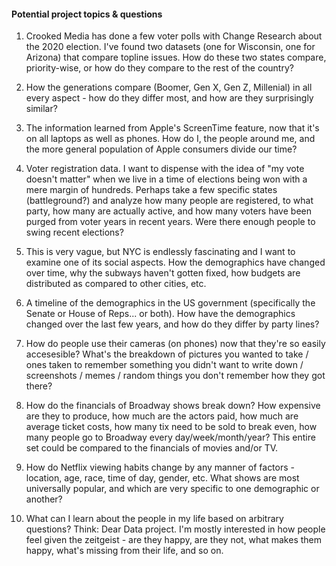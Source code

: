 #### Potential project topics & questions

1. Crooked Media has done a few voter polls with Change Research about the 2020 election. I've found two datasets (one for Wisconsin, one for Arizona) that compare topline issues. How do these two states compare, priority-wise, or how do they compare to the rest of the country? 

2. How the generations compare (Boomer, Gen X, Gen Z, Millenial) in all every aspect - how do they differ most, and how are they surprisingly similar? 

3. The information learned from Apple's ScreenTime feature, now that it's on all laptops as well as phones. How do I, the people around me, and the more general population of Apple consumers divide our time? 

4. Voter registration data. I want to dispense with the idea of "my vote doesn't matter" when we live in a time of elections being won with a mere margin of hundreds. Perhaps take a few specific states (battleground?) and analyze how many people are registered, to what party, how many are actually active, and how many voters have been purged from voter years in recent years. Were there enough people to swing recent elections? 

5. This is very vague, but NYC is endlessly fascinating and I want to examine one of its social aspects. How the demographics have changed over time, why the subways haven't gotten fixed, how budgets are distributed as compared to other cities, etc. 

6. A timeline of the demographics in the US government (specifically the Senate or House of Reps... or both). How have the demographics changed over the last few years, and how do they differ by party lines? 

7. How do people use their cameras (on phones) now that they're so easily accesesible? What's the breakdown of pictures you wanted to take / ones taken to remember something you didn't want to write down / screenshots / memes / random things you don't remember how they got there? 

8. How do the financials of Broadway shows break down? How expensive are they to produce, how much are the actors paid, how much are average ticket costs, how many tix need to be sold to break even, how many people go to Broadway every day/week/month/year? This entire set could be compared to the financials of movies and/or TV. 

9. How do Netflix viewing habits change by any manner of factors - location, age, race, time of day, gender, etc. What shows are most universally popular, and which are very specific to one demographic or another? 

10. What can I learn about the people in my life based on arbitrary questions? Think: Dear Data project. I'm mostly interested in how people feel given the zeitgeist - are they happy, are they not, what makes them happy, what's missing from their life, and so on. 